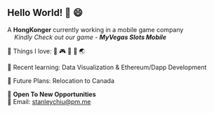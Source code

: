 ## Hello World! 👋 :smile:

A **HongKonger** currently working in a mobile game company<br />
&nbsp; &nbsp; _Kindly Check out our game - **MyVegas Slots Mobile**_

:yellow_heart: Things I love: :basketball: :video_game: :cookie: :snake: :earth_asia:

:book: Recent learning: Data Visualization & Ethereum/Dapp Development

:thought_balloon: Future Plans: Relocation to Canada

:eyes: **Open To New Opportunities** <br />
:email: Email: stanleychiu@pm.me
